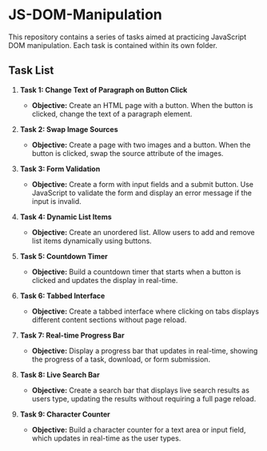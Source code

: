 # JS-DOM-Manipulation

This repository contains a series of tasks aimed at practicing JavaScript DOM manipulation. Each task is contained within its own folder.

## Task List

1. **Task 1: Change Text of Paragraph on Button Click**
    - **Objective:** Create an HTML page with a button. When the button is clicked, change the text of a paragraph element.

2. **Task 2: Swap Image Sources**
    - **Objective:** Create a page with two images and a button. When the button is clicked, swap the source attribute of the images.


3. **Task 3: Form Validation**
    - **Objective:** Create a form with input fields and a submit button. Use JavaScript to validate the form and display an error message if the input is invalid.

4. **Task 4: Dynamic List Items**
    - **Objective:** Create an unordered list. Allow users to add and remove list items dynamically using buttons.

5. **Task 5: Countdown Timer**
    - **Objective:** Build a countdown timer that starts when a button is clicked and updates the display in real-time.

6. **Task 6: Tabbed Interface**
    - **Objective:** Create a tabbed interface where clicking on tabs displays different content sections without page reload.

7. **Task 7: Real-time Progress Bar**
    - **Objective:** Display a progress bar that updates in real-time, showing the progress of a task, download, or form submission.
  
8. **Task 8: Live Search Bar**
    - **Objective:** Create a search bar that displays live search results as users type, updating the results without requiring a full page reload.
  
9. **Task 9: Character Counter**
    - **Objective:** Build a character counter for a text area or input field, which updates in real-time as the user types.
